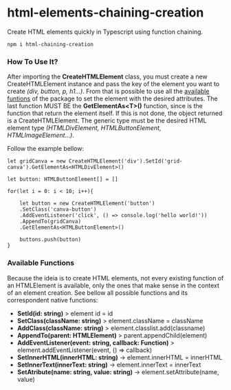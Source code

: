 # html-elements-chaining-creation

Create HTML elements quickly in Typescript using function chaining.

```npm i html-chaining-creation```

### How To Use It?

After importing the **CreateHTMLElement** class, you must create a new CreateHTMLElement instance and pass the key of the element you want to create *(div, button, p, h1...)*. From that is possible to use all the [available funtions](#available-functions) of the package to set the element with the desired attributes. The last function MUST BE the **GetElementAs<T<T>>()** function, since is the function that return the element itself. If this is not done, the object returned is a CreateHTMLElement. The generic type <T> must be the desired HTML element type *(HTMLDivElement, HTMLButtonElement, HTMLImageElement...)*.

Follow the example bellow:
```
let gridCanva = new CreateHTMLElement('div').SetId('grid-canva').GetElementAs<HTMLDivElement>()

let button: HTMLButtonElement[] = []

for(let i = 0: i < 10; i++){

	let button = new CreateHTMLElement('button')
	.SetClass('canva-button')
	.AddEventListener('click', () => console.log('hello world!'))
	.AppendTo(gridCanva)
	.GetElementAs<HTMLButtonElement>()

	buttons.push(button)
}

```

### Available Functions

Because the ideia is to create HTML elements, not every existing function of an HTMLElement is available, only the ones that make sense in the context of an element creation. See bellow all possible functions and its correspondent native functions:

- **SetId(id: string)** > element id = id
- **SetClass(className: string)** > element.className = className
- **AddClass(className: string)** > element.classlist.add(classname)
- **AppendTo(parent: HTMLElement)** > parent.appendChild(element)
- **AddEventListener(event: string, callback: Function)** > element.addEventListener(event, () => callback)
- **SetInnerHTML(innerHTML: string)** -> element.innerHTML = innerHTML
- **SetInnerText(innerText: string)** -> element.innerText = innerText
- **SetAtribute(name: string, value: string)** -> element.setAttribute(name, value)